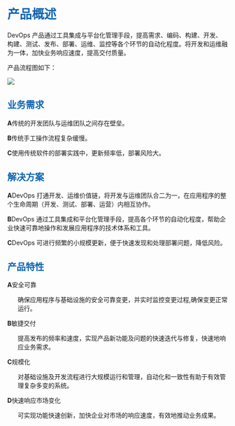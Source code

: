<h1><font color=#0d65b1>产品概述</font></h1> 
<p>DevOps 产品通过工具集成与平台化管理手段，提高需求、编码、构建、开发、构建、测试、发布、部署、运维、监控等各个环节的自动化程度。将开发和运维融为一体，加快业务响应速度，提高交付质量。</p>
<p>产品流程图如下：</p>
<img src="http://upload.ouliu.net/i/20171120165514ui2be.jpeg"  class="mark-l"/>

<h2><font color=#0d65b1>业务需求</font></h2> 
<p><b>A</b>传统的开发团队与运维团队之间存在壁垒。</p>
<p><b>B</b>传统手工操作流程复杂缓慢。</p>
<p><b>C</b>使用传统软件的部署实践中，更新频率低，部署风险大。</p>

<h2><font color=#0d65b1>解决方案</font></h2> 
<p><b>A</b>DevOps 打通开发、运维价值链，将开发与运维团队合二为一，在应用程序的整个生命周期（开发、测试、部署、运营）内相互协作。</p>
<p><b>B</b>DevOps 通过工具集成和平台化管理手段，提高各个环节的自动化程度，帮助企业快速可靠地操作和发展应用程序的技术体系和工具。</p>
<p><b>C</b>DevOps 可进行频繁的小规模更新，便于快速发现和处理部署问题，降低风险。</p>

<h2><font color=#0d65b1>产品特性</font></h2> 
<p><b>A</b>安全可靠</p>
<ul>
<p>确保应用程序与基础设施的安全可靠变更，并实时监控变更过程,确保变更正常运行。</p>
</ul>
<p><b>B</b>敏捷交付</p>
<ul>
<p>提高发布的频率和速度，实现产品新功能及问题的快速迭代与修复，快速地响应业务需求。</p>
</ul>
<p><b>C</b>规模化</p>
<ul>
<p>对基础设施及开发流程进行大规模运行和管理，自动化和一致性有助于有效管理复杂多变的系统。</p>
</ul>
<p><b>D</b>快速响应市场变化</p>
<ul>
<p>可实现功能快速创新，加快企业对市场的响应速度，有效地推动业务成果。</p>
</ul>


